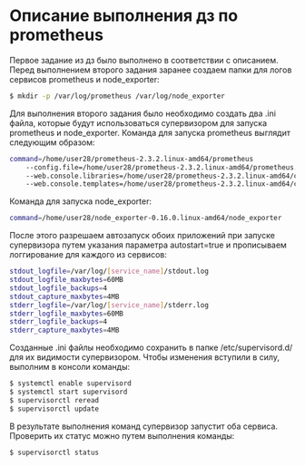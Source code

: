 # Описание выполнения дз по prometheus

Первое задание из дз было выполнено в соответствии с описанием.
Перед выполнением второго задания заранее создаем папки для логов сервисов prometheus и node_exporter:
```sh
$ mkdir -p /var/log/prometheus /var/log/node_exporter
```
Для выполнения второго задания было необходимо создать два .ini файла, которые будут использоваться супервизором для запуска prometheus и node_exporter.
Команда для запуска prometheus выглядит следующим образом:
```sh
command=/home/user28/prometheus-2.3.2.linux-amd64/prometheus
    --config.file=/home/user28/prometheus-2.3.2.linux-amd64/prometheus.yml
    --web.console.libraries=/home/user28/prometheus-2.3.2.linux-amd64/console_libraries
    --web.console.templates=/home/user28/prometheus-2.3.2.linux-amd64/consol
```
Команда для запуска node_exporter:
```sh
command=/home/user28/node_exporter-0.16.0.linux-amd64/node_exporter
```
После этого разрешаем автозапуск обоих приложений при запуске супервизора путем указания параметра autostart=true и прописываем логгирование для каждого из сервисов:
```sh
stdout_logfile=/var/log/[service_name]/stdout.log
stdout_logfile_maxbytes=60MB
stdout_logfile_backups=4
stdout_capture_maxbytes=4MB
stderr_logfile=/var/log/[service_name]/stderr.log
stderr_logfile_maxbytes=60MB
stderr_logfile_backups=4
stderr_capture_maxbytes=4MB
```
Созданные .ini файлы необходимо сохранить в папке /etc/supervisord.d/ для их видимости супервизором.
Чтобы изменения вступили в силу, выполним в консоли команды:
```sh
$ systemctl enable supervisord
$ systemctl start supervisord
$ supervisorctl reread
$ supervisorctl update
```
В результате выполнения команд супервизор запустит оба сервиса. Проверить их статус можно путем выполнения команды:
```sh
$ supervisorctl status
```